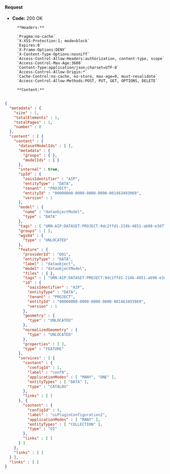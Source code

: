 #### Request

* **Code:** 200 OK

        **Headers:**

        `Pragma:no-cache`
        `X-XSS-Protection:1; mode=block`
        `Expires:0`
        `X-Frame-Options:DENY`
        `X-Content-Type-Options:nosniff`
        `Access-Control-Allow-Headers:authorization, content-type, scope`
        `Access-Control-Max-Age:3600`
        `Content-Type:application/json;charset=UTF-8`
        `Access-Control-Allow-Origin:*`
        `Cache-Control:no-cache, no-store, max-age=0, must-revalidate`
        `Access-Control-Allow-Methods:POST, PUT, GET, OPTIONS, DELETE`

        **Content:**

```json
    
{
  "metadata" : {
    "size" : 1,
    "totalElements" : 1,
    "totalPages" : 1,
    "number" : 0
  },
  "content" : [ {
    "content" : {
      "datasetModelIds" : [ ],
      "metadata" : {
        "groups" : { },
        "modelIds" : { }
      },
      "internal" : true,
      "ipId" : {
        "oaisIdentifier" : "AIP",
        "entityType" : "DATA",
        "tenant" : "PROJECT",
        "entityId" : "00000000-0000-0000-0000-001463493969",
        "version" : 1
      },
      "model" : {
        "name" : "dataobjectModel",
        "type" : "DATA"
      },
      "tags" : [ "URN:AIP:DATASET:PROJECT:9dc2ffd1-214b-4851-ab98-e3d771ce9333:V1", "string_tag" ],
      "groups" : [ ],
      "wgs84" : {
        "type" : "UNLOCATED"
      },
      "feature" : {
        "providerId" : "DO1",
        "entityType" : "DATA",
        "label" : "dataobject",
        "model" : "dataobjectModel",
        "files" : { },
        "tags" : [ "URN:AIP:DATASET:PROJECT:9dc2ffd1-214b-4851-ab98-e3d771ce9333:V1", "string_tag" ],
        "id" : {
          "oaisIdentifier" : "AIP",
          "entityType" : "DATA",
          "tenant" : "PROJECT",
          "entityId" : "00000000-0000-0000-0000-001463493969",
          "version" : 1
        },
        "geometry" : {
          "type" : "UNLOCATED"
        },
        "normalizedGeometry" : {
          "type" : "UNLOCATED"
        },
        "properties" : [ ],
        "type" : "FEATURE"
      },
      "services" : [ {
        "content" : {
          "configId" : 1,
          "label" : "conf0",
          "applicationModes" : [ "MANY", "ONE" ],
          "entityTypes" : [ "DATA" ],
          "type" : "CATALOG"
        },
        "links" : [ ]
      }, {
        "content" : {
          "configId" : 3,
          "label" : "uiPluginConfiguration2",
          "applicationModes" : [ "MANY" ],
          "entityTypes" : [ "COLLECTION" ],
          "type" : "UI"
        },
        "links" : [ ]
      } ]
    },
    "links" : [ ]
  } ],
  "links" : [ ]
}
```
